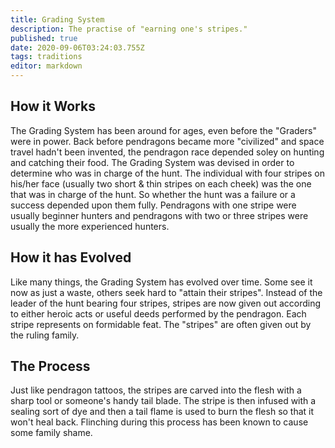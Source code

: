 ```yaml
---
title: Grading System
description: The practise of "earning one's stripes."
published: true
date: 2020-09-06T03:24:03.755Z
tags: traditions
editor: markdown
---
```


## How it Works

The Grading System has been around for ages, even before the "Graders" were in power. Back before pendragons became more "civilized" and space travel hadn't been invented, the pendragon race depended soley on hunting and catching their food. The Grading System was devised in order to determine who was in charge of the hunt. The individual with four stripes on his/her face (usually two short & thin stripes on each cheek) was the one that was in charge of the hunt. So whether the hunt was a failure or a success depended upon them fully. Pendragons with one stripe were usually beginner hunters and pendragons with two or three stripes were usually the more experienced hunters.

## How it has Evolved

Like many things, the Grading System has evolved over time. Some see it now as just a waste, others seek hard to "attain their stripes". Instead of the leader of the hunt bearing four stripes, stripes are now given out according to either heroic acts or useful deeds performed by the pendragon. Each stripe represents on formidable feat. The "stripes" are often given out by the ruling family.

## The Process

Just like pendragon tattoos, the stripes are carved into the flesh with a sharp tool or someone's handy tail blade. The stripe is then infused with a sealing sort of dye and then a tail flame is used to burn the flesh so that it won't heal back. Flinching during this process has been known to cause some family shame.

